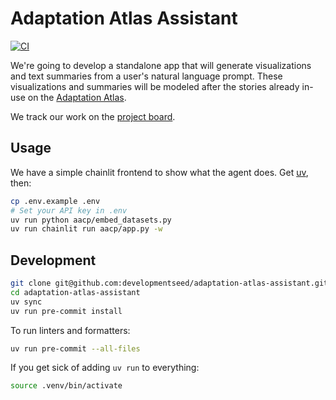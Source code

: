 # Adaptation Atlas Assistant

[![CI](https://github.com/developmentseed/adaptation-atlas-assistant/actions/workflows/ci.yaml/badge.svg)](https://github.com/developmentseed/adaptation-atlas-assistant/actions/workflows/ci.yaml)

We're going to develop a standalone app that will generate visualizations and text summaries from a user's natural language prompt.
These visualizations and summaries will be modeled after the stories already in-use on the [Adaptation Atlas](https://adaptationatlas.cgiar.org/).

We track our work on the [project board](https://github.com/orgs/developmentseed/projects/158).

## Usage

We have a simple chainlit frontend to show what the agent does.
Get [uv](https://docs.astral.sh/uv/getting-started/installation/), then:

```bash
cp .env.example .env
# Set your API key in .env
uv run python aacp/embed_datasets.py
uv run chainlit run aacp/app.py -w
```

## Development

```sh
git clone git@github.com:developmentseed/adaptation-atlas-assistant.git
cd adaptation-atlas-assistant
uv sync
uv run pre-commit install
```

To run linters and formatters:

```sh
uv run pre-commit --all-files
```

If you get sick of adding `uv run` to everything:

```sh
source .venv/bin/activate
```

